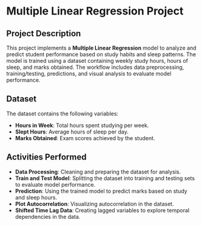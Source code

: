 # Multiple Linear Regression Project

## Project Description
This project implements a **Multiple Linear Regression** model to analyze and predict student performance based on study habits and sleep patterns. The model is trained using a dataset containing weekly study hours, hours of sleep, and marks obtained. The workflow includes data preprocessing, training/testing, predictions, and visual analysis to evaluate model performance.

## Dataset
The dataset contains the following variables:
- **Hours in Week**: Total hours spent studying per week.
- **Slept Hours**: Average hours of sleep per day.
- **Marks Obtained**: Exam scores achieved by the student.

## Activities Performed
- **Data Processing**: Cleaning and preparing the dataset for analysis.
- **Train and Test Model**: Splitting the dataset into training and testing sets to evaluate model performance.
- **Prediction**: Using the trained model to predict marks based on study and sleep hours.
- **Plot Autocorrelation**: Visualizing autocorrelation in the dataset.
- **Shifted Time Lag Data**: Creating lagged variables to explore temporal dependencies in the data.

